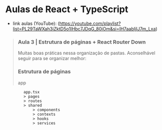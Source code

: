 # Aulas de React + TypeScript

- link aulas (YouTube): (https://youtube.com/playlist?list=PL29TaWXah3iZktD5o1IHbc7JDqG_80iOm&si=IH7aabIjIJ7m_Lxa)

> ### Aula 3 | Estrutura de páginas + React Router Down
>
> Muitas boas práticas nessa organização de pastas. Aconselhável seguir para se organizar melhor:
>
> ### Estrutura de páginas
>
> app

            app.tsx
            > pages
            > routes
            > shared
                > components
                > contexts
                > hooks
                > services
